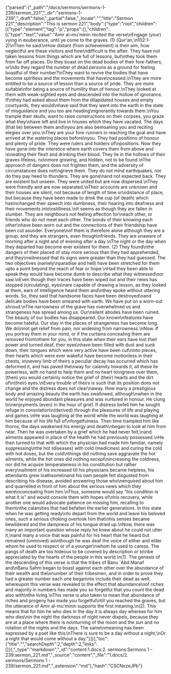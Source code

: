 {"parsed":{"_path":"/docs/sermons/sermons-1-239/sermon_221","_dir":"sermons-1-239","_draft":false,"_partial":false,"_locale":"","title":"Sermon 221","description":"This is sermon 221","body":{"type":"root","children":[{"type":"element","tag":"p","props":{},"children":[{"type":"text","value":"Amir al-mu'minin recited the verse\nEngage (your) vying in exuberance, until ye come to the graves. (1) (Qur'an,\n102:1-2)\nThen he said:\nHow distant (from achievement) is their aim, how neglectful are these visitors and how\ndifficult is the affair. They have not taken lessons from things which are full of lessons, but\nthey took them from far off places. Do they boast on the dead bodies of their fore-fathers, or\ndo they regard the number of dead persons as a ground for feeling boastful of their number?\nThey want to revive the bodies that have become spiritless and the movements that have\nceased.\nThey are more entitled to be a source of lesson than a source of pride. They are more suitable\nfor being a source of humility than of honour.\nThey looked at them with weak-sighted eyes and descended into the hollow of ignorance. If\nthey had asked about them from the dilapidated houses and empty courtyards, they would\nhave said that they went into the earth in the state of misguidance and you too are heading\nignorantly towards them.\nYou trample their skulls, want to raise constructions on their corpses, you graze what they\nhave left and live in houses which they have vacated. The days (that lie) between them and\nyou are also bemoaning you and reciting elegies over you.\nThey are your fore-runners in reaching the goal and have arrived at the watering places before\nyou. They had positions of honour and plenty of pride. They were rulers and holders of\npositions. Now they have gone into the interstice where earth covers them from above and is\neating their flesh and drinking their blood. They lie in the hollows of their graves lifeless, no\nmore growing, and hidden, not to be found.\nThe approach of dangers does not frighten them, and the adversity of circumstances does not\ngrieve them. They do not mind earthquakes, nor do they pay heed to thunders. They are gone\nand not expected back. They are existent but unseen. They were united but are now dispersed.\nThey were friendly and are now separated.\nTheir accounts are unknown and their houses are silent, not because of length of time or\ndistance of place, but because they have been made to drink the cup (of death) which has\nchanged their speech into dumbness, their hearing into deafness and their movements into\nstillness.\nIt seems as though they are fallen in slumber. They are neighbours not feeling affection for\neach other, or friends who do not meet each other. The bonds of their knowing each other\nhave been worn out and the connections of their friendship have been cut asunder. Everyone\nof them is therefore alone although they are a group, and they are strangers, even though\nfriends. They are unaware of morning after a night and of evening after a day.\nThe night or the day when they departed has become ever existent for them. (2) They found\nthe dangers of their placed of stay more serious than they had apprehended, and they\nwitnessed that its signs were greater than they had guessed. The two objectives (namely\nparadise and hell) have been stretched for them upto a point beyond the reach of fear or hope.\nHad they been able to speak they would have become dumb to describe what they witnessed\nor saw.\nEven though their traces have been wiped out and their news has stopped (circulating), eyes\nare capable of drawing a lesson, as they looked at them, ears of intelligence heard them and\nthey spoke without uttering words. So, they said that handsome faces have been destroyed\nand delicate bodies have been smeared with earth. We have put on a worn-out shroud.\nThe narrowness of the grave has overwhelmed us and strangeness has spread among us. Our\nsilent abodes have been ruined. The beauty of our bodies has disappeared. Our known\nfeatures have become hateful. Our stay in the places of strangeness has become long. We do\nnot get relief from pain, nor widening from narrowness.\nNow. if you portray them in your mind, or if the curtains concealing them are removed from\nthem for you, in this state when their ears have lost their power and turned deaf, their eyes\nhave been filled with dust and sunk down, their tongues which were very active have been cut\ninto pieces, their hearts which were ever wakeful have become motionless in their chests, in\nevery limb of theirs a peculiar decay has occurred which has deformed it, and has paved the\nway for calamity towards it, all these lie powerless, with no hand to help them and no heart to\ngrieve over them, (then) you would certainly notice the grief of (their) hearts and the dirt of\n(their) eyes.\nEvery trouble of theirs is such that its position does not change and the distress does not clear\naway. How many a prestigious body and amazing beauty the earth has swallowed, although\nwhen in the world he enjoyed abundant pleasures and was nurtured in honour. He clung to\nenjoyments (even) in the hour of grief. If distress befell him he sought refuge in consolation\n(derived) through the pleasures of life and playing and games.\nHe was laughing at the world while the world was laughing at him because of his life full of\nforgetfulness. Then time trampled him like thorns, the days weakened his energy and death\nbegan to look at him from near. Then he was overtaken by a grief which he had never felt,\nand ailments appeared in place of the health he had previously possessed.\nHe then turned to that with which the physician had made him familiar, namely suppressing\nthe hot (diseases) with cold (medicines) and curing the cold with hot doses, but the cold\nthings did nothing save aggravate the hot ailments, while the hot ones did nothing except\nincreasing the coldness, nor did he acquire temperateness in his constitution but rather every\nailment of his increased till his physicians became helpless, his attendants grew loathsome\nand his own people felt disgusted from describing his disease, avoided answering those who\nenquired about him and quarrelled in front of him about the serious news which they were\nconcealing from him.\nThus, someone would say \"his condition is what it is\" and would console them with hopes of\nhis recovery, while another one would advocate patience on missing him, recalling to them\nthe calamities that had befallen the earlier generations. In this state when he was getting ready\nto depart from the world and leave his beloved ones, such a serious choking overtook him that\nhis senses became bewildered and the dampness of his tongue dried up.\nNow, there was many an important question whose reply he knew about he could not utter it,\nand many a voice that was painful for his heart that he heard but remained (unmoved) as\nthough he was deaf the voice of either and elder whom he used to respect or of a younger\nwhom he used to caress. The pangs of death are too hideous to be covered by description or to\nbe appreciated by the hearts of the people in this world.\n(1). The genesis of the descending of this verse is that the tribes of Banu `Abd Manaf and\nBanu Sahm began to boast against each other over the abundance of their wealth and the\nnumber of their tribesmen, and in order to prove they had a greater number each one began\nto include their dead as well, whereupon this verse was revealed to the effect that abundance\nof riches and majority in numbers has made you so forgetful that you count the dead also with\nthe living.\nThis verse is also taken to mean that abundance of riches and progeny has made you forgetful\ntill you reached the graves, but the utterance of Amir al-mu'minin supports the first meaning.\n(2). This means that for him he who dies in the day it is always day whereas for him who dies\nin the night the darkness of night never dispels, because they are at a place where there is no\nturning of the moon and the sun and no rotation of the nights and the days. The same\nmeaning has been expressed by a poet like this:\nThere is sure to be a day without a night,\nOr a night that would come without a day."}]}],"toc":{"title":"","searchDepth":2,"depth":2,"links":[]}},"_type":"markdown","_id":"content:1.docs:2. sermons:Sermons 1 - 239:sermon_221.md","_source":"content","_file":"1.docs/2. sermons/Sermons 1 - 239/sermon_221.md","_extension":"md"},"hash":"CSCNxzeJPb"}